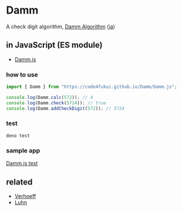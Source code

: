 # Damm

A check digit algorithm, [Damm Algorithm](https://en.wikipedia.org/wiki/Damm_algorithm) ([ja](https://ja.wikipedia.org/wiki/Damm%E3%82%A2%E3%83%AB%E3%82%B4%E3%83%AA%E3%82%BA%E3%83%A0))

## in JavaScript (ES module)

- [Damm.js](Damm.js)

### how to use

```js
import { Damm } from "https://code4fukui.github.io/Damm/Damm.js";

console.log(Damm.calc(572)); // 4
console.log(Damm.check(5724)); // true
console.log(Damm.addCheckDigit(572)); // 5724
```

### test

```
deno test
```

### sample app

[Damm.js test](https://code4fukui.github.io/Damm.js/)

## related

- [Verhoeff](https://github.com/code4fukui/Verhoeff)
- [Luhn](https://github.com/code4fukui/Luhn)

